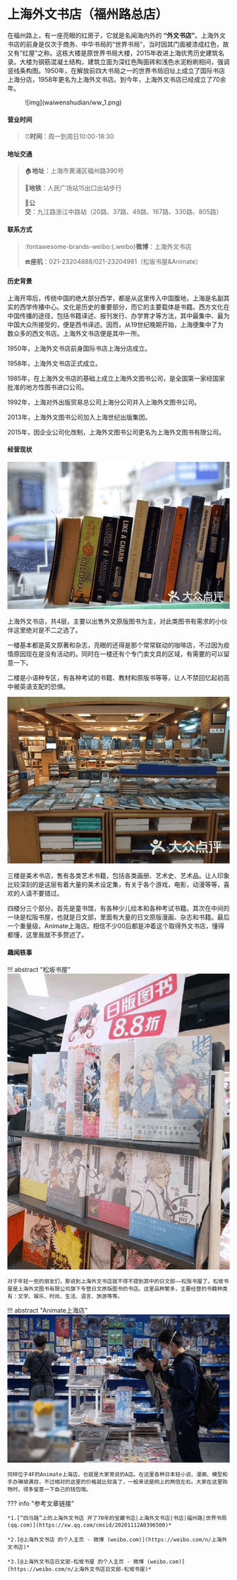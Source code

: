 # 上海外文书店（福州路总店）

在福州路上，有一座亮眼的红房子，它就是名闻海内外的 **“外文书店”**。上海外文书店的前身是仅次于商务、中华书局的“世界书局”，当时因其门面被漆成红色，故又有“红屋”之称。这栋大楼是原世界书局大楼，2015年收进上海优秀历史建筑名录。大楼为钢筋混凝土结构，建筑立面为深红色陶面砖和浅色水泥粉刷相间，强调竖线条构图。1950年，在解放前四大书局之一的世界书局旧址上成立了国际书店上海分店，1958年更名为上海外文书店。到今年，上海外文书店已经成立了70余年。


<figure markdown>
  ![img](waiwenshudian/ww_1.png)
  <figcaption></figcaption>
</figure>

#### 营业时间

>:alarm_clock:**时间**：周一到周日10:00-18:30

#### 地址交通

>:house:**地址**：上海市黄浦区福州路390号
>
>:tram:**地铁**：人民广场站15出口出站步行
>
>:bus:**公交**：九江路浙江中路站（20路、37路、49路、167路、330路、805路）

#### 联系方式

>:fontawesome-brands-weibo:{.weibo}**微博**：上海外文书店
>
>:telephone:**座机**：021-23204888/021-23204981（松坂书屋&Animate）

#### 历史背景

上海开埠后，传统中国的绝大部分西学，都是从这里传入中国腹地，上海是名副其实的西学传播中心。文化是历史的重要部分，而它的主要载体是书籍。西方文化在中国传播的途径，包括书籍译述、报刊发行、办学育才等方法，其中最集中、最为中国大众所接受的，便是西书译述。因而，从19世纪晚期开始，上海便集中了为数众多的西文书店。上海外文书店便是其中一所。

1950年，上海外文书店前身国际书店上海分店成立。 

1958年，上海外文书店正式成立。 

1985年，在上海外文书店的基础上成立上海外文图书公司，是全国第一家经国家批准的地方性图书进口公司。 

1992年，上海对外出版贸易总公司上海分公司并入上海外文图书公司。 

2013年，上海外文图书公司加入上海世纪出版集团。 

2015年，因企业公司化改制，上海外文图书公司更名为上海外文图书有限公司。

#### 经营现状

![图](waiwenshudian/ww_3.png)

上海外文书店，共4层，主要以出售外文原版图书为主，对此类图书有需求的小伙伴这里绝对是不二之选了。

一楼基本都是英文原著和杂志，亮眼的还得是那个常常联动的咖啡店，不过因为疫情原因现在是没有活动的。同时在一楼还有个专门卖文具的区域，有需要的可以留意一下。

二楼是小语种专区，有各种考试的书籍、教材和原版书等等，让人不禁回忆起初高中被英语支配的恐惧。

![图](waiwenshudian/ww_4.png)

三楼是美术书店，售有各类艺术书籍，包括各类画册、艺术史、艺术品。让人印象比较深刻的是这层有着大量的美术设定集，有关于各个游戏，电影，动漫等等，喜欢的人请不要错过。

四楼分三个部分。首先是童书馆，有各种少儿绘本和各种考试书籍。其次在中间的一块是松阪书屋，也就是日文部，里面有大量的日文原版漫画、杂志和书籍。最后一个重量级，Animate上海店。相信不少00后都是冲着这个取得外文书店，懂得都懂，这里我就不多赘述了。

#### 趣闻轶事

!!! abstract "松坂书屋"
    ![图](waiwenshudian/ww_5.png)

    对于年轻一些的朋友们，那说到上海外文书店就不得不提到其中的日文部——松阪书屋了。松坂书屋是上海外文图书有限公司旗下专营日文原版图书的书店。这里品种繁多，主要经营的书籍种类有：文学、娱乐、时尚、生活、语言、旅游等等。

!!! abstract "Animate上海店"
    ![图](waiwenshudian/ww_6.png)

    同样位于4F的Animate上海店，也就是大家常说的A店。在这里各种日本轻小说、漫画、模型和手办琳琅满目，不过相对的这里的价格就比较高了，一般来说是网上的两倍左右。大家在这里购物时，得多留意一下自己的钱包哦。


??? info "参考文章链接"

	*1.[“四马路”上的上海外文书店 开了70年的宝藏书店|上海外文书店|书店|福州路|世界书局 (qq.com)](https://xw.qq.com/cmsid/20201112A0396500)*

	*2.[@上海外文书店 的个人主页 - 微博 (weibo.com)](https://weibo.com/n/上海外文书店)*

	*3.[@上海外文书店日文部-松坂书屋 的个人主页 - 微博 (weibo.com)](https://weibo.com/n/上海外文书店日文部-松坂书屋)*